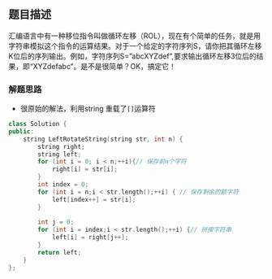 ## 题目描述
汇编语言中有一种移位指令叫做循环左移（ROL），现在有个简单的任务，就是用字符串模拟这个指令的运算结果。对于一个给定的字符序列S，请你把其循环左移K位后的序列输出。例如，字符序列S=”abcXYZdef”,要求输出循环左移3位后的结果，即“XYZdefabc”。是不是很简单？OK，搞定它！

### 解题思路
- 很原始的解法，利用string 重载了`[]`运算符
```cpp
class Solution {
public:
    string LeftRotateString(string str, int n) {
        string right;
        string left;
        for (int i = 0; i < n;++i){// 保存前n个字符
            right[i] = str[i];
        }
        int index = 0;
        for (int i = n;i < str.length();++i) { // 保存剩余的额字符
            left[index++] = str[i];
        }
        
        int j = 0;
        for (int i = index;i < str.length();++i) {// 拼接字符串
            left[i] = right[j++];
        }
        return left;
    }
};
```
